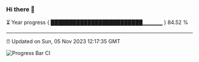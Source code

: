 ### Hi there 👋

⏳ Year progress { █████████████████████████▁▁▁▁▁ } 84.52 %

---

⏰ Updated on Sun, 05 Nov 2023 12:17:35 GMT

![Progress Bar CI](https://github.com/liununu/liununu/workflows/Progress%20Bar%20CI/badge.svg)
